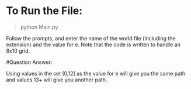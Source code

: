 # To Run the File:

> python Main.py

Follow the prompts, and enter the name of the world file (including the extension) and the value for e. Note that the code is written to handle an 8x10 grid.

#Question Answer:

Using values in the set (0,12] as the value for e will give you the same path and values 13+ will give you another path.
